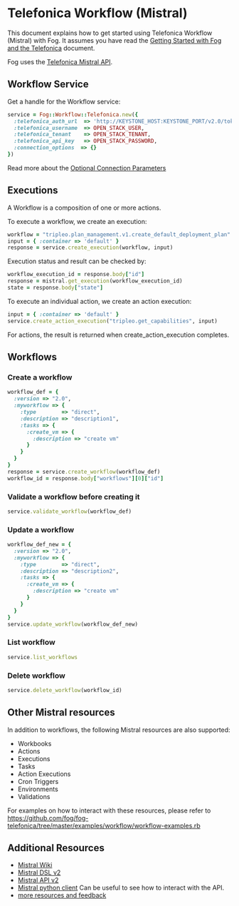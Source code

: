 # Telefonica Workflow (Mistral)

This document explains how to get started using Telefonica Workflow (Mistral) with Fog. It assumes you have read the [Getting Started with Fog and the Telefonica](getting_started.md) document.

Fog uses the [Telefonica Mistral API](http://docs.telefonica.org/developer/mistral/developer/webapi/v2.html).

## Workflow Service

Get a handle for the Workflow service:

```ruby
service = Fog::Workflow::Telefonica.new({
  :telefonica_auth_url  => 'http://KEYSTONE_HOST:KEYSTONE_PORT/v2.0/tokens', # Telefonica Keystone endpoint
  :telefonica_username  => OPEN_STACK_USER,                                  # Your Telefonica Username
  :telefonica_tenant    => OPEN_STACK_TENANT,                                # Your tenant id
  :telefonica_api_key   => OPEN_STACK_PASSWORD,                              # Your Telefonica Password
  :connection_options  => {}                                                # Optional
})
```

Read more about the [Optional Connection Parameters](common/connection_params.md)

## Executions

A Workflow is a composition of one or more actions.

To execute a workflow, we create an execution:

```ruby
workflow = "tripleo.plan_management.v1.create_default_deployment_plan"
input = { :container => 'default' }
response = service.create_execution(workflow, input)
```

Execution status and result can be checked by:

```ruby
workflow_execution_id = response.body["id"]
response = mistral.get_execution(workflow_execution_id)
state = response.body["state"]
```

To execute an individual action, we create an action execution:

```ruby
input = { :container => 'default' }
service.create_action_execution("tripleo.get_capabilities", input)
```

For actions, the result is returned when create_action_execution completes.

## Workflows

### Create a workflow

```ruby
workflow_def = {
  :version => "2.0",
  :myworkflow => {
    :type        => "direct",
    :description => "description1",
    :tasks => {
      :create_vm => {
        :description => "create vm"
      }
    }
  }
}
response = service.create_workflow(workflow_def)
workflow_id = response.body["workflows"][0]["id"]
```

### Validate a workflow before creating it

```ruby
service.validate_workflow(workflow_def)
```

### Update a workflow

```ruby
workflow_def_new = {
  :version => "2.0",
  :myworkflow => {
    :type        => "direct",
    :description => "description2",
    :tasks => {
      :create_vm => {
        :description => "create vm"
      }
    }
  }
}
service.update_workflow(workflow_def_new)
```

### List workflow

```ruby
service.list_workflows
```

### Delete workflow

```ruby
service.delete_workflow(workflow_id)
```

## Other Mistral resources

In addition to workflows, the following Mistral resources are also supported:

* Workbooks
* Actions
* Executions
* Tasks
* Action Executions
* Cron Triggers
* Environments
* Validations

For examples on how to interact with these resources, please refer to
https://github.com/fog/fog-telefonica/tree/master/examples/workflow/workflow-examples.rb

## Additional Resources

* [Mistral Wiki](https://wiki.telefonica.org/wiki/Mistral)
* [Mistral DSL v2](http://docs.telefonica.org/developer/mistral/dsl/dsl_v2.html)
* [Mistral API v2](http://docs.telefonica.org/developer/mistral/developer/webapi/v2.html)
* [Mistral python client](https://github.com/telefonica/python-mistralclient) Can be useful to see how to interact with the API.
* [more resources and feedback](common/resources.md)
